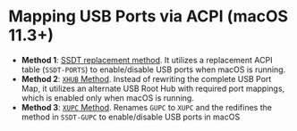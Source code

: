 # Mapping USB Ports via ACPI (macOS 11.3+)

- **Method 1**: [SSDT replacement method](/Content/03_USB_Fixes/ACPI_Mapping_USB_Ports/Replace_SSDT/README.md). It utilizes a replacement ACPI table (`SSDT-PORTS`) to enable/disable USB ports when macOS is running.
- **Method 2**: [`XHUB` Method](/Content/03_USB_Fixes/ACPI_Mapping_USB_Ports/XHUB_Method/README.md). Instead of rewriting the complete USB Port Map, it utilizes an alternate USB Root Hub with required port mappings, which is enabled only when macOS is running.
- **Method 3**: [`XUPC` Method](/Content/03_USB_Fixes/ACPI_Mapping_USB_Ports/XUPC_Method/README.md). Renames `GUPC` to `XUPC` and the redifines the method in `SSDT-GUPC` to enable/disable USB ports in macOS
